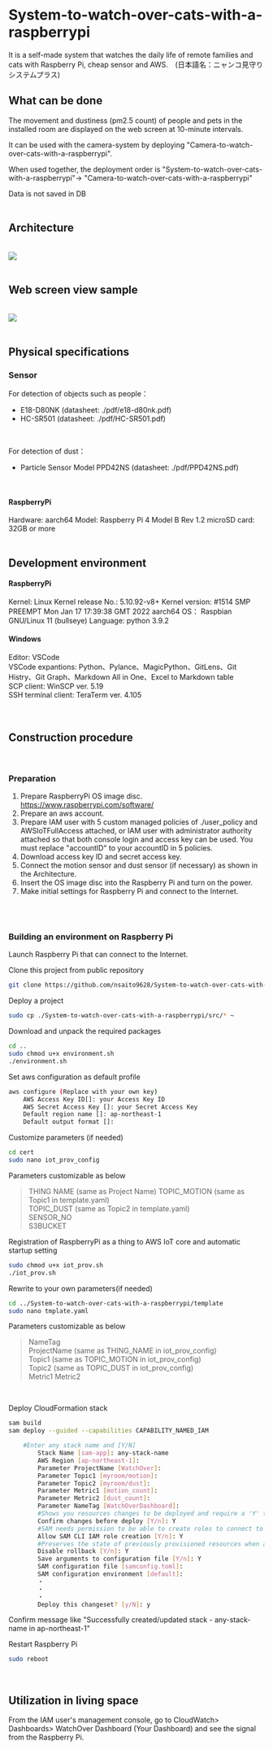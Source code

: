 # System-to-watch-over-cats-with-a-raspberrypi
It is a self-made system that watches the daily life of remote families and cats with Raspberry Pi, cheap sensor and AWS.　(日本語名：ニャンコ見守りシステムプラス)
<br>

## **What can be done**
The movement and dustiness (pm2.5 count) of people and pets in the installed room are displayed on the web screen at 10-minute intervals.  

It can be used with the camera-system by deploying "Camera-to-watch-over-cats-with-a-raspberrypi".  

When used together, the deployment order is "System-to-watch-over-cats-with-a-raspberrypi"-> "Camera-to-watch-over-cats-with-a-raspberrypi"  

Data is not saved in DB
<br>
<br>

## **Architecture**
<br />
<img src="img/architecture.PNG">
<br />
<br />

## **Web screen view sample**
<br />
<img src="img/cloudwatch_dashboard.PNG">
<br />
<br />

## **Physical specifications**
### **Sensor**

For detection of objects such as people：  
* E18-D80NK  (datasheet: ./pdf/e18-d80nk.pdf)  
* HC-SR501  (datasheet: ./pdf/HC-SR501.pdf)  
<br>

For detection of dust：  
* Particle Sensor Model PPD42NS  (datasheet: ./pdf/PPD42NS.pdf)
<br>

#### **RaspberryPi**
Hardware: aarch64
Model: Raspberry Pi 4 Model B Rev 1.2
microSD card: 32GB or more
<br>
<br />

## **Development environment**
#### **RaspberryPi**
Kernel: Linux
Kernel release No.: 5.10.92-v8+
Kernel version: #1514 SMP PREEMPT Mon Jan 17 17:39:38 GMT 2022 aarch64
OS： Raspbian GNU/Linux 11 (bullseye)
Language: python 3.9.2
#### **Windows**
Editor: VSCode  
VSCode expantions: Python、Pylance、MagicPython、GitLens、Git Histry、Git Graph、Markdown All in One、Excel to Markdown table  
SCP client: WinSCP ver. 5.19  
SSH terminal client: TeraTerm ver. 4.105  
<br>
<br>

## **Construction procedure**
<br>

### **Preparation**
1.  Prepare RaspberryPi OS image disc.  https://www.raspberrypi.com/software/
2.  Prepare an aws account.
3.  Prepare IAM user with 5 custom managed policies of ./user_policy and AWSIoTFullAccess attached, or IAM user with administrator authority attached so that both console login and access key can be used.  You must replace "accountID" to your accountID in 5 policies.
4. Download access key ID and secret access key.
5. Connect the motion sensor and dust sensor (if necessary) as shown in the Architecture.
6. Insert the OS image disc into the Raspberry Pi and turn on the power.
7. Make initial settings for Raspberry Pi and connect to the Internet.
<br>
<br>

### **Building an environment on Raspberry Pi**
Launch Raspberry Pi that can connect to the Internet.  
  
  
Clone this project from public repository
```sh  
git clone https://github.com/nsaito9628/System-to-watch-over-cats-with-a-raspberrypi.git
```
  
Deploy a project  
``` sh
sudo cp ./System-to-watch-over-cats-with-a-raspberrypi/src/* ~
```

Download and unpack the required packages
```sh
cd ..
sudo chmod u+x environment.sh
./environment.sh
```
  
Set aws configuration as default profile  
```sh
aws configure (Replace with your own key)  
    AWS Access Key ID[]: your Access Key ID
    AWS Secret Access Key []: your Secret Access Key
    Default region name []: ap-northeast-1
    Default output format []:
```

Customize parameters (if needed)  
``` sh
cd cert
sudo nano iot_prov_config
```
Parameters customizable as below 
>THING NAME (same as Project Name)
TOPIC_MOTION (same as Topic1 in template.yaml)  
TOPIC_DUST (same as Topic2 in template.yaml)  
SENSOR_NO  
S3BUCKET  
  
Registration of RaspberryPi as a thing to AWS IoT core and automatic startup setting
```sh
sudo chmod u+x iot_prov.sh
./iot_prov.sh
```
  
Rewrite to your own parameters(if needed)
```sh
cd ../System-to-watch-over-cats-with-a-raspberrypi/template
sudo nano tmplate.yaml   
```
  
Parameters customizable as below  
>NameTag  
ProjectName (same as THING_NAME in iot_prov_config)  
Topic1 (same as TOPIC_MOTION in iot_prov_config)  
Topic2 (same as TOPIC_DUST in iot_prov_config)  
Metric1
Metric2

<br>

Deploy CloudFormation stack
```sh
sam build
sam deploy --guided --capabilities CAPABILITY_NAMED_IAM

    #Enter any stack name and [Y/N]  
        Stack Name [sam-app]: any-stack-name  
        AWS Region [ap-northeast-1]: 
        Parameter ProjectName [WatchOver]: 
        Parameter Topic1 [myroom/motion]: 
        Parameter Topic2 [myroom/dust]: 
        Parameter Metric1 [motion_count]: 
        Parameter Metric2 [dust_count]: 
        Parameter NameTag [WatchOverDashboard]: 
        #Shows you resources changes to be deployed and require a 'Y' to initiate deploy
        Confirm changes before deploy [Y/n]: Y
        #SAM needs permission to be able to create roles to connect to the resources in your template
        Allow SAM CLI IAM role creation [Y/n]: Y
        #Preserves the state of previously provisioned resources when an operation fails
        Disable rollback [Y/n]: Y
        Save arguments to configuration file [Y/n]: Y
        SAM configuration file [samconfig.toml]: 
        SAM configuration environment [default]: 
        ・  
        ・  
        ・  
        Deploy this changeset? [y/N]: y
```
Confirm message like "Successfully created/updated stack - any-stack-name in ap-northeast-1"  
  
Restart Raspberry Pi
```sh
sudo reboot   
```
<br>

## **Utilization in living space** ##

From the IAM user's management console, go to CloudWatch> Dashboards> WatchOver Dashboard (Your Dashboard) and see the signal from the Raspberry Pi.
